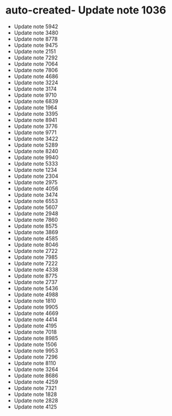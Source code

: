 # auto-created- Update note 1036
- Update note 5942
- Update note 3480
- Update note 8778
- Update note 9475
- Update note 2151
- Update note 7292
- Update note 7064
- Update note 7806
- Update note 4686
- Update note 3224
- Update note 3174
- Update note 9710
- Update note 6839
- Update note 1964
- Update note 3395
- Update note 8941
- Update note 3776
- Update note 9771
- Update note 3422
- Update note 5289
- Update note 8240
- Update note 9940
- Update note 5333
- Update note 1234
- Update note 2304
- Update note 2975
- Update note 4056
- Update note 3474
- Update note 6553
- Update note 5607
- Update note 2948
- Update note 7860
- Update note 8575
- Update note 3869
- Update note 4585
- Update note 8046
- Update note 2722
- Update note 7985
- Update note 7222
- Update note 4338
- Update note 8775
- Update note 2737
- Update note 5436
- Update note 4988
- Update note 1810
- Update note 9905
- Update note 4669
- Update note 4414
- Update note 4195
- Update note 7018
- Update note 8985
- Update note 1506
- Update note 9953
- Update note 7296
- Update note 8110
- Update note 3264
- Update note 8686
- Update note 4259
- Update note 7321
- Update note 1828
- Update note 2828
- Update note 4125

